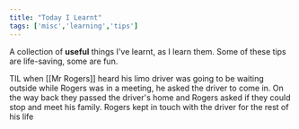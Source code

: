 ```yaml
---
title: "Today I Learnt"
tags: ['misc','learning','tips']
---
```


A collection of **useful** things I've learnt, as I learn them. Some of these tips are life-saving, some are fun. 

TIL when [[Mr Rogers]] heard his limo driver was going to be waiting outside while Rogers was in a meeting, he asked the driver to come in. On the way back they passed the driver's home and Rogers asked if they could stop and meet his family. Rogers kept in touch with the driver for the rest of his life

